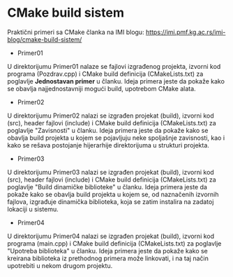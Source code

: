 # CMake build sistem
Praktični primeri sa CMake članka na IMI blogu: https://imi.pmf.kg.ac.rs/imi-blog/cmake-build-sistem/

- Primer01

U direktorijumu Primer01 nalaze se fajlovi izgrađenog projekta, izvorni kod programa (Pozdrav.cpp) i CMake build definicija (CMakeLists.txt) 
za poglavlje <b>Jednostavan primer</b> u članku. Ideja primera jeste da pokaže kako se obavlja najjednostavniji mogući build, upotrebom CMake alata.

- Primer02

U direktorijumu Primer02 nalazi se izgrađen projekat (build), izvorni kod (src), header fajlovi (include) i CMake build definicija 
(CMakeLists.txt) za poglavlje "Zavisnosti" u članku. Ideja primera jeste da pokaže kako se obavlja build projekta u kojem se pojavljuju neke 
spoljašnje zavisnosti, kao i kako se rešava postojanje hijerarhije direktorijuma u strukturi projekta.

- Primer03

U direktorijumu Primer03 nalazi se izgrađen projekat (build), izvorni kod (src), header fajlovi (include) i CMake build definicija 
(CMakeLists.txt) za poglavlje "Build dinamičke biblioteke" u članku. Ideja primera jeste da pokaže kako se obavlja build 
projekta u kojem se, od naznačenih izvornih fajlova, izgrađuje dinamička biblioteka, koja se zatim instalira na zadatoj lokaciji u sistemu.

- Primer04

U direktorijumu Primer04 nalazi se izgrađen projekat (build), izvorni kod programa (main.cpp) i CMake build definicija (CMakeLists.txt) 
za poglavlje "Upotreba biblioteka" u članku. Ideja primera jeste da pokaže kako se kreirana biblioteka iz prethodnog primera može linkovati, i na taj način upotrebiti u nekom drugom projektu.

